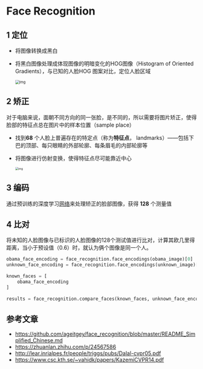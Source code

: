 # Face Recognition

## 1 定位

- 将图像转换成黑白

- 将黑白图像处理成体现图像的明暗变化的HOG图像（Histogram of Oriented Gradients），与已知的人脸HOG 图案对比，定位人脸区域

  <img src="https://cdn.jsdelivr.net/gh/NAMZseng/Picture/img/v2-7930174bf2222944549ff6bf14660aae_720w.jpg" alt="img" style="zoom:67%;" />

## 2 矫正

对于电脑来说，面朝不同方向的同一张脸，是不同的，所以需要将图片矫正，使得脸部的特征点总在图片中的样本位置（sample place）

- 找到**68** 个人脸上普遍存在的特定点（称为**特征点**， landmarks）——包括下巴的顶部、每只眼睛的外部轮廓、每条眉毛的内部轮廓等

- 将图像进行仿射变换，使得特征点尽可能靠近中心

  <img src="https://cdn.jsdelivr.net/gh/NAMZseng/Picture/img/v2-34f4018d500a7a12d7f0624a149c647d_720w.jpg" alt="img" style="zoom: 50%;" />

## 3 编码

通过预训练的深度学习[网络](https://github.com/cmusatyalab/openface/tree/master/models/openface)来处理矫正的脸部图像，获得 **128** 个测量值

## 4 比对

将未知的人脸图像与已标识的人脸图像的128个测试值进行比对，计算其欧几里得距离，当小于预设值（0.6）时，就认为俩个图像是同一个人。

```python
obama_face_encoding = face_recognition.face_encodings(obama_image)[0]
unknown_face_encoding = face_recognition.face_encodings(unknown_image)[0]
    
known_faces = [
    obama_face_encoding
]
    
results = face_recognition.compare_faces(known_faces, unknown_face_encoding)
```

## 参考文章

- https://github.com/ageitgey/face_recognition/blob/master/README_Simplified_Chinese.md
- https://zhuanlan.zhihu.com/p/24567586
- http://lear.inrialpes.fr/people/triggs/pubs/Dalal-cvpr05.pdf
- https://www.csc.kth.se/~vahidk/papers/KazemiCVPR14.pdf

